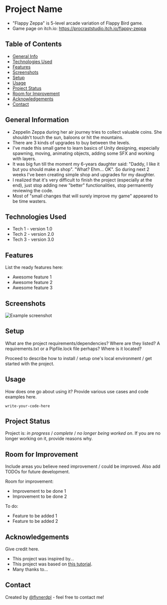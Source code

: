 # Project Name
- "Flappy Zeppa" is 5-level arcade variation of Flappy Bird game.
- Game page on itch.io: https://procraststudio.itch.io/flappy-zeppa

## Table of Contents
* [General Info](#general-information)
* [Technologies Used](#technologies-used)
* [Features](#features)
* [Screenshots](#screenshots)
* [Setup](#setup)
* [Usage](#usage)
* [Project Status](#project-status)
* [Room for Improvement](#room-for-improvement)
* [Acknowledgements](#acknowledgements)
* [Contact](#contact)
<!-- * [License](#license) -->


## General Information
- Zeppelin Zeppa during her air journey tries to collect valuable coins. She shouldn't touch the sun, baloons or hit the mountains. 
- There are 3 kinds of upgrades to buy between the levels.
- I've made this small game to learn basics of Unity designing, especially spawning, moving, animating objects, adding some SFX and working with layers. 
- It was big fun till the moment my 6-years daughter said: "Daddy, I like it but you should make a shop". "What? Ehm... OK". So during next 2 weeks I've been creating simple shop and upgrades for my daughter.
- I realized that it's very difficult to finish the project (especially at the end), just stop adding new "better" functionalities, stop permanently reviewing the code. 
- Most of "small changes that will surely improve my game" appeared to be time wasters.


## Technologies Used
- Tech 1 - version 1.0
- Tech 2 - version 2.0
- Tech 3 - version 3.0


## Features
List the ready features here:
- Awesome feature 1
- Awesome feature 2
- Awesome feature 3


## Screenshots
![Example screenshot](./img/screenshot.png)
<!-- If you have screenshots you'd like to share, include them here. -->


## Setup
What are the project requirements/dependencies? Where are they listed? A requirements.txt or a Pipfile.lock file perhaps? Where is it located?

Proceed to describe how to install / setup one's local environment / get started with the project.


## Usage
How does one go about using it?
Provide various use cases and code examples here.

`write-your-code-here`


## Project Status
Project is: _in progress_ / _complete_ / _no longer being worked on_. If you are no longer working on it, provide reasons why.


## Room for Improvement
Include areas you believe need improvement / could be improved. Also add TODOs for future development.

Room for improvement:
- Improvement to be done 1
- Improvement to be done 2

To do:
- Feature to be added 1
- Feature to be added 2


## Acknowledgements
Give credit here.
- This project was inspired by...
- This project was based on [this tutorial](https://www.example.com).
- Many thanks to...


## Contact
Created by [@flynerdpl](https://www.flynerd.pl/) - feel free to contact me!


<!-- Optional -->
<!-- ## License -->
<!-- This project is open source and available under the [... License](). -->

<!-- You don't have to include all sections - just the one's relevant to your project -->
